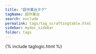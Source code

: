 ```yaml
---
title: "超作業台タグ"
tagName: 超作業台
search: exclude
permalink: tags/tag_scraftingtable.html
sidebar: mydoc_sidebar
folder: tags
---
```

{% include taglogic.html %}
